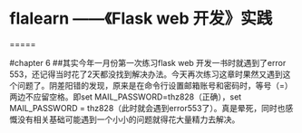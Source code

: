 # flalearn ——《Flask web 开发》实践
=====

#chapter 6
##其实今年一月份第一次练习flask web 开发一书时就遇到了error 553，还记得当时花了2天都没找到解决办法。今天再次练习这章时果然又遇到这个问题了。阴差阳错的发现，原来是在命令行设置邮箱账号和密码时，等号（=）两边不应留空格。即set MAIL_PASSWORD=thz828（正确），set MAIL_PASSWORD = thz828（此时就会遇到error553了）。真是晕死，同时也感慨没有相关基础可能遇到一个小小的问题就得花大量精力去解决。

